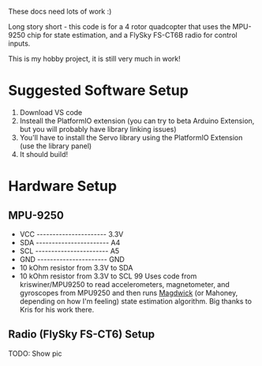 These docs need lots of work :)

Long story short - this code is for a 4 rotor quadcopter that uses the MPU-9250 chip for state estimation, and a FlySky FS-CT6B radio for control inputs.

This is my hobby project, it is still very much in work!


# Suggested Software Setup
1) Download VS code
2) Insteall the PlatformIO extension (you can try to beta Arduino Extension, but you will probably have library linking issues)
3) You'll have to install the Servo library using the PlatformIO Extension (use the library panel)
4) It should build!

# Hardware Setup
## MPU-9250
 - VCC ---------------------- 3.3V
 - SDA ----------------------- A4
 - SCL ----------------------- A5
 - GND ---------------------- GND
 - 10 kOhm resistor from 3.3V to SDA
 - 10 kOhm resistor from 3.3V to SCL
 99
Uses code from kriswiner/MPU9250 to read accelerometers, magnetometer, and gyroscopes from MPU9250 and then runs [Magdwick](https://www.x-io.co.uk/res/doc/madgwick_internal_report.pdf) (or Mahoney, depending on how I'm feeling) state estimation algorithm. Big thanks to Kris for his work there.
 
 ## Radio (FlySky FS-CT6) Setup
  TODO: Show pic


